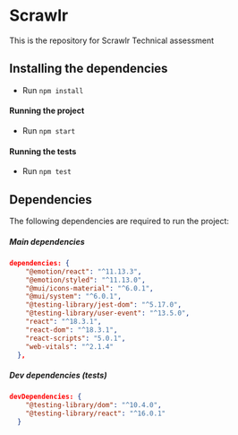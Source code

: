 # Scrawlr

This is the repository for Scrawlr Technical assessment

## Installing the dependencies

- Run `npm install`

#### Running the project

- Run `npm start`

#### Running the tests

- Run `npm test`

## Dependencies

The following dependencies are required to run the project:

##### Main dependencies

```json
dependencies: {
    "@emotion/react": "^11.13.3",
    "@emotion/styled": "^11.13.0",
    "@mui/icons-material": "^6.0.1",
    "@mui/system": "^6.0.1",
    "@testing-library/jest-dom": "^5.17.0",
    "@testing-library/user-event": "^13.5.0",
    "react": "^18.3.1",
    "react-dom": "^18.3.1",
    "react-scripts": "5.0.1",
    "web-vitals": "^2.1.4"
  },
```

##### Dev dependencies (tests)

```json
devDependencies: {
    "@testing-library/dom": "^10.4.0",
    "@testing-library/react": "^16.0.1"
  }
```
